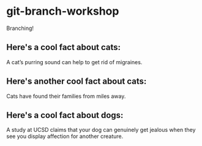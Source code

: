 # git-branch-workshop
Branching!

## Here's a cool fact about cats:
A cat’s purring sound can help to get rid of migraines.

## Here's another cool fact about cats:
Cats have found their families from miles away.

## Here's a cool fact about dogs:
A study at UCSD claims that your dog can genuinely get jealous when they see you display affection for another creature.

